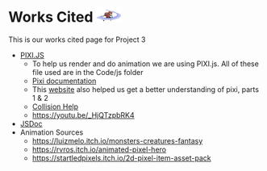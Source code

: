 # Works Cited ![Adventurer6](images/adventurer6.png)
This is our works cited page for Project 3

* [PIXI.JS](https://www.pixijs.com/)
    * To help us render and do animation we are using PIXI.js. All of these file used are in the Code/js folder 
    * [Pixi documentation](https://pixijs.download/dev/docs/index.html)
    * This [website](https://medium.com/javascript-in-plain-english/platform-game-with-pixijs-part-1-ca2ed93c0808) also helped us get a better understanding of pixi, parts 1 & 2
    * [Collision Help](https://medium.com/javascript-in-plain-english/platform-game-with-pixijs-part-3-a44c873e895b)
    * https://youtu.be/_HjQTzpbRK4
* [JSDoc](https://jsdoc.app/)
* Animation Sources
    * https://luizmelo.itch.io/monsters-creatures-fantasy
    * https://rvros.itch.io/animated-pixel-hero
    * https://startledpixels.itch.io/2d-pixel-item-asset-pack